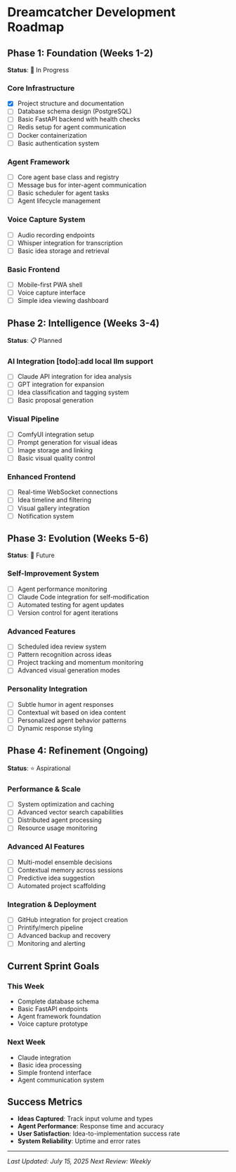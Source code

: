 # Dreamcatcher Development Roadmap

## Phase 1: Foundation (Weeks 1-2)
**Status**: 🚧 In Progress

### Core Infrastructure
- [x] Project structure and documentation
- [ ] Database schema design (PostgreSQL)
- [ ] Basic FastAPI backend with health checks
- [ ] Redis setup for agent communication
- [ ] Docker containerization
- [ ] Basic authentication system

### Agent Framework
- [ ] Core agent base class and registry
- [ ] Message bus for inter-agent communication
- [ ] Basic scheduler for agent tasks
- [ ] Agent lifecycle management

### Voice Capture System
- [ ] Audio recording endpoints
- [ ] Whisper integration for transcription
- [ ] Basic idea storage and retrieval

### Basic Frontend
- [ ] Mobile-first PWA shell
- [ ] Voice capture interface
- [ ] Simple idea viewing dashboard

## Phase 2: Intelligence (Weeks 3-4)
**Status**: 📋 Planned

### AI Integration [todo]:add local llm support
- [ ] Claude API integration for idea analysis
- [ ] GPT integration for expansion
- [ ] Idea classification and tagging system
- [ ] Basic proposal generation

### Visual Pipeline
- [ ] ComfyUI integration setup
- [ ] Prompt generation for visual ideas
- [ ] Image storage and linking
- [ ] Basic visual quality control

### Enhanced Frontend
- [ ] Real-time WebSocket connections
- [ ] Idea timeline and filtering
- [ ] Visual gallery integration
- [ ] Notification system

## Phase 3: Evolution (Weeks 5-6)
**Status**: 🔮 Future

### Self-Improvement System
- [ ] Agent performance monitoring
- [ ] Claude Code integration for self-modification
- [ ] Automated testing for agent updates
- [ ] Version control for agent iterations

### Advanced Features
- [ ] Scheduled idea review system
- [ ] Pattern recognition across ideas
- [ ] Project tracking and momentum monitoring
- [ ] Advanced visual generation modes

### Personality Integration
- [ ] Subtle humor in agent responses
- [ ] Contextual wit based on idea content
- [ ] Personalized agent behavior patterns
- [ ] Dynamic response styling

## Phase 4: Refinement (Ongoing)
**Status**: ⭐ Aspirational

### Performance & Scale
- [ ] System optimization and caching
- [ ] Advanced vector search capabilities
- [ ] Distributed agent processing
- [ ] Resource usage monitoring

### Advanced AI Features
- [ ] Multi-model ensemble decisions
- [ ] Contextual memory across sessions
- [ ] Predictive idea suggestion
- [ ] Automated project scaffolding

### Integration & Deployment
- [ ] GitHub integration for project creation
- [ ] Printify/merch pipeline
- [ ] Advanced backup and recovery
- [ ] Monitoring and alerting

## Current Sprint Goals

### This Week
- Complete database schema
- Basic FastAPI endpoints
- Agent framework foundation
- Voice capture prototype

### Next Week
- Claude integration
- Basic idea processing
- Simple frontend interface
- Agent communication system

## Success Metrics

- **Ideas Captured**: Track input volume and types
- **Agent Performance**: Response time and accuracy
- **User Satisfaction**: Idea-to-implementation success rate
- **System Reliability**: Uptime and error rates

---

*Last Updated: July 15, 2025*
*Next Review: Weekly*